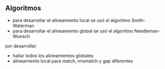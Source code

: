 ## Algoritmos
- para desarrollar el alineamiento local se usó el algoritmo Smith-Waterman
- para desarrollar el alineamiento global se usó el algoritmo Needleman-Wunsch

por desarrollar:
- hallar todos los alineamientos globales
- alineamiento local para match, mismatch y gap diferentes

